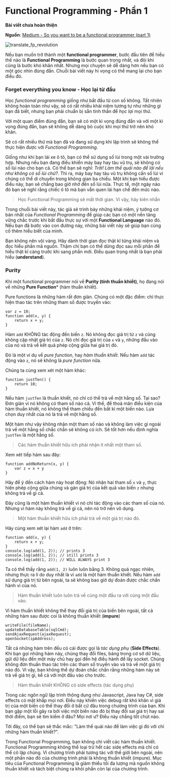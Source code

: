 # Functional Programming - Phần 1

**Bài viết chưa hoàn thiện**

**Nguồn**: [Medium - So you want to be a functional programmer (part 1)](https://medium.com/@cscalfani/so-you-want-to-be-a-functional-programmer-part-1-1f15e387e536#.70yyalovu)

![translate_fp_revolution](https://cdn-images-1.medium.com/max/1600/1*AM83LP9sGGjIul3c5hIsWg.png)

Nếu bạn muốn trở thành một **functional programmer**, bước đầu tiên để hiểu thế nào là **Functional Programming** là bước quan trọng nhất, và đôi khi cũng là bước khó khăn nhất. Nhưng mọi chuyện sẽ dễ dàng hơn nếu bạn có một góc nhìn đúng đắn. Chuỗi bài viết này hi vọng có thể mang lại cho bạn điều đó.

### Forget everything you know - Học lại từ đầu

Học *functional programming* giống như bắt đầu từ con số không. Tất nhiên không hoàn toàn như vậy, sẽ có rất nhiều khái niệm tương tự như những gì bạn đã biết, nhưng bạn phải chuẩn bị sẵn tinh thần để *học lại* mọi thứ.

Với một quan điểm đúng đắn, bạn sẽ có một kì vọng đúng đắn và với một kì vọng đúng đắn, bạn sẽ không dễ dàng bỏ cuộc khi mọi thứ trở nên khó khăn.

Sẽ có rất nhiều thứ mà bạn đã và đang sử dụng khi lập trình sẽ không thể thực hiện được với *Functional Programming.*

Giống như khi bạn lái xe ô tô, bạn có thể sử dụng số lùi trong một vài trường hợp. Nhưng nếu bạn đang điều khiển máy bay hay tàu vũ trụ, sẽ không có số lùi nào cho bạn cả. Có thể bạn sẽ nghĩ: *Trời! Làm thế quái nào để lái nếu như không có số lùi chứ?*. Thì ra, máy bay hay tàu vũ trụ không cần số lùi vì chúng có thể di chuyển trong không gian ba chiều. Một khi bạn hiểu được điều này, bạn sẽ chẳng bao giờ nhớ đến số lùi nữa. Thực tế, một ngày nào đó bạn sẽ nghĩ rằng chiếc ô tô mà bạn vẫn quen lái hạn chế đến mức nào.

> Học Functional Programming sẽ mất thời gian. Vì vậy, hãy kiên nhẫn

Trong chuỗi bài viết này, tác giả sẽ trình bày những khái niệm, ý tưởng cơ bản nhất của *Functional Programming* để giúp các bạn có một nền tảng vững chắc trước khi bắt đầu thực sự với một **Functional Language** nào đó. Nếu bạn đã bước vào con đường này, những bài viết này sẽ giúp bạn củng cố thêm hiểu biết của mình.

Bạn không nên vội vàng. Hãy dành thời gian đọc thật kĩ từng khái niệm và đọc hiểu phần mã nguồn. Thậm chí bạn có thể dừng đọc sau mỗi phần để hiểu thật kĩ càng trước khi sang phần mới. Điều quan trọng nhất là bạn phải hiểu (**understand**).

### Purity

Khi một functional programmer nói về **Purity (tính thuần khiết)**, họ đang nói về những **Pure Function*** (hàm thuần khiết).

Pure functions là những hàm rất đơn giản. Chúng có một đặc điểm: chỉ thực hiện thao tác trên những tham số được truyền vào:
```
var z = 10;
function add(x, y) {
    return x + y;
}
```
Hàm `add` KHÔNG tác động đến biến `z`. Nó không đọc giá trị từ `z` và cũng không cập nhật giá trị của `z`. Nó chỉ đọc giá trị của `x` và `y`, những đầu vào của nó và trả về kết quả phép cộng giữa hai giá trị đó.

Đó là một ví dụ về *pure function*, hay *hàm thuần khiết*. Nếu hàm `add` tác động vào `z`, nó sẽ không là *pure function* nữa.

Chúng ta cùng xem xét một hàm khác:
```
function justTen() {
    return 10;
}
```

Nếu hàm `justTen` là thuần khiết, nó chỉ có thể trả về một hằng số. Tại sao? Đơn giản vì nó không có tham số nào cả. Vì thế, để thoả mãn điều kiện của hàm thuần khiết, nó không thể tham chiếu đến bất kì một biến nào. Lựa chọn duy nhất của nó là trả về một hằng số.

Một hàm như vậy không nhận một tham số nào và không làm việc gì ngoài trả về một hằng số chắc chắn sẽ không có ích. Sẽ tốt hơn nếu định nghĩa `justTen` là một hằng số.

> Các hàm thuần khiết hữu ích phải nhận ít nhất một tham số.

Xem xét tiếp hàm sau đây:
```
function addNoReturn(x, y) {
    var z = x + y
}
```
Hãy để ý đến cách hàm này hoạt động: Nó nhận hai tham số `x` và `y`, thực hiện phép cộng giữa chúng và gán giá trị của kết quả vào biến `z` nhưng không trả về gì cả.

Đây cũng là một hàm thuần khiết vì nó chỉ tác động vào các tham số của nó. Nhưng vì hàm này không trả về gì cả, nên nó trở nên vô dụng.

> Một hàm thuần khiết hữu ích phải trả về một giá trị nào đó.

Hãy cùng xem xét lại hàm `add` ở trên:
```
function add(x, y) {
    return x + y;
}
console.log(add(1, 2)); // prints 3
console.log(add(1, 2)); // still prints 3
console.log(add(1, 2)); // WILL ALWAYS print 3
```
Ta có thể thấy rằng `add(1, 2)` luôn luôn bằng 3. Không quá ngạc nhiên, nhưng thực ra lí do duy nhất là vì `add` là một hàm thuần khiết. Nếu hàm `add` sử dụng giá trị từ bên ngoài, ta sẽ không bao giờ dự đoán được chắc chắn hành vi của nó.

> Hàm thuần khiết luôn luôn trả về cùng một đầu ra với cùng một đầu vào.

Vì hàm thuần khiết không thể thay đổi giá trị của biến bên ngoài, tất cả những hàm sau được coi là không thuần khiết (**impure**)
```
writeFile(fileName);
updateDatabaseTable(sqlCmd);
sendAjaxRequest(ajaxRequest);
openSocket(ipAddress);
```
Tất cả những hàm trên đều có cái được gọi là *tác dụng phụ* (**Side Effects**). Khi bạn gọi những hàm này, chúng thay đổi files, bảng trong cơ sở dữ liệu, gửi dữ liệu đến một máy chủ hay gọi đến hệ điều hành để lấy socket. Chúng không đơn thuần thao tác trên các tham số truyền vào và trả về một giá trị nào đó. Vì vậy, bạn không thể dự đoán chắc chắn rằng những hàm này sẽ trả về giá trị gì, kể cả với một đầu vào cho trước.

> Hàm thuần khiết KHÔNG có side effects (tác dụng phụ)

Trong các ngôn ngữ lập trình thông dụng như Javascript, Java hay C#, side effects có mặt khắp mọi nơi. Điều này khiến việc debug rất khó khăn vì giá trị của một biến có thể thay đổi ở bất cứ đâu trong chương trình của bạn. Khi bạn gặp một lỗi gây ra bởi việc một biến nào đó bị thay đổi sai giá trị hay sai thời điểm, bạn sẽ tìm kiếm ở đâu? Mọi nơi ư? Điều này chẳng tốt chút nào.

Tới đây, có thể bạn sẽ thắc mắc: "Làm thế quái nào để làm việc gì đó với chỉ những hàm thuần khiết?".

Trong Functional Programming, bạn không chỉ viết các hàm thuần khiết. Functional Programming không thể loại trừ hết các side effects mà chỉ có thể cô lập chúng. Vì chương trình phải tương tác với thế giới bên ngoài, nên một phần nào đó của chương trình phải là không thuần khiết (impure). Mục tiêu của Functional Programming là giảm thiểu tối đa lượng mã nguồn không thuần khiết và tách biệt chúng ra khỏi phần còn lại của chương trình.




